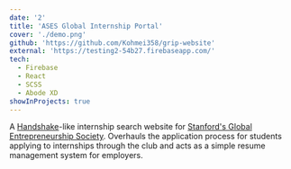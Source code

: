 ```yaml
---
date: '2'
title: 'ASES Global Internship Portal'
cover: './demo.png'
github: 'https://github.com/Kohmei358/grip-website'
external: 'https://testing2-54b27.firebaseapp.com/'
tech:
  - Firebase
  - React
  - SCSS
  - Abode XD
showInProjects: true
---
```


A [Handshake](https://www.joinhandshake.com/)-like internship search website for [Stanford's Global Entrepreneurship Society](https://www.ases.stanford.edu).
Overhauls the application process for students applying to internships through the club and acts as
a simple resume management system for employers.
